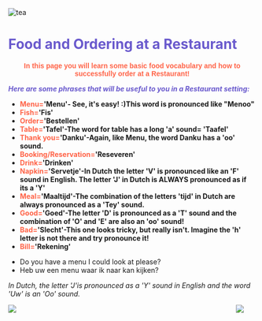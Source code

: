 
<div class="header">
  <img src="https://img.icons8.com/color/48/000000/tea--v2.png" alt="tea"/>
  <h1 style="color:SlateBlue;">Food and Ordering at a Restaurant</h1>
</div>


<p style="text-align:center;color:Tomato;font-family:Arial"><b>In this page you will learn some basic food vocabulary and how to successfully order at a Restaurant!</b></p>

<p style="color:SlateBlue;"><i><b>Here are some phrases that will be useful to you in a Restaurant setting:</b></i></p>

<ul>
  <li><strong><font color="Tomato">Menu=</font></strong><strong>'Menu'- See, it's easy! :)This word is pronounced like "Menoo"</strong></li>
  <li><strong><font color="Tomato">Fish=</font></strong><strong>'Fis'</strong></li>
  <li><strong><font color="Tomato">Order=</font></strong><strong>'Bestellen'</strong></li>
  <li><strong><font color="Tomato">Table=</font></strong><strong>'Tafel'-The word for table has a long 'a' sound= 'Taafel'</strong></li>
  <li><strong><font color="Tomato">Thank you=</font></strong><strong>'Danku'-Again, like Menu, the word Danku has a 'oo' sound.</strong></li>
  <li><strong><font color="Tomato">Booking/Reservation=</font></strong><strong>'Reseveren'</strong></li>
  <li><strong><font color="Tomato">Drink=</font></strong><strong>'Drinken'</strong></li>
  <li><strong><font color="Tomato">Napkin=</font></strong><strong>'Servetje'-In Dutch the letter 'V' is pronounced like an 'F' sound in English. The letter 'J' in Dutch is ALWAYS pronounced as if its a 'Y'</strong></li>
  <li><strong><font color="Tomato">Meal=</font></strong><strong>'Maaltijd'-The combination of the letters 'tijd' in Dutch are always pronounced as a 'Tey' sound.</strong></li>
  <li><strong><font color="Tomato">Good=</font></strong><strong>'Goed'-The letter 'D' is pronounced as a 'T' sound and the combination of 'O' and 'E' are also an 'oo' sound!</strong></li>
  <li><strong><font color="Tomato">Bad=</font></strong><strong>'Slecht'-This one looks tricky, but really isn't. Imagine the 'h' letter is not there and try pronounce it!</strong></li>
  <li><strong><font color="Tomato">Bill=</font></strong><strong>'Rekening'</strong></li>
  
   </ul>
  


    
 <ul>
  <li>Do you have a menu I could look at please?</li>
  <li>Heb uw een menu waar ik naar kan kijken?</li>
  </ul>
  <p><i> In Dutch, the letter 'J'is pronounced as a 'Y' sound in English and the word 'Uw' is an 'Oo' sound.</i></p>
  

 
  
 

<img src="https://img.icons8.com/color/48/000000/netherlands.png" style="float:right;margin-right:25px;"/>

<img src="https://img.icons8.com/external-icongeek26-linear-colour-icongeek26/64/000000/external-clogs-netherlands-icongeek26-linear-colour-icongeek26.png"/>


 

         




<style>
#div1 {
  font-size:48px;
}
</style>
<link rel="stylesheet" href="https://cdnjs.cloudflare.com/ajax/libs/font-awesome/4.7.0/css/font-awesome.min.css">
<body>

<div id="div1" class="fa"></div>

<script>
function hand() {
  var a;
  a = document.getElementById("div1");
  a.innerHTML = "&#xf25a;";
  setTimeout(function () {
      a.innerHTML = "&#xf256;";
    }, 500);
  setTimeout(function () {
      a.innerHTML = "&#xf259;";
    }, 1000);
  setTimeout(function () {
      a.innerHTML = "&#xf256;";
    }, 1500);
}
hand();
setInterval(hand, 2000);
</script>

 

